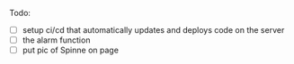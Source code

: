 Todo:
- [ ] setup ci/cd that automatically updates and deploys code on the server
- [ ] the alarm function
- [ ] put pic of Spinne on page
